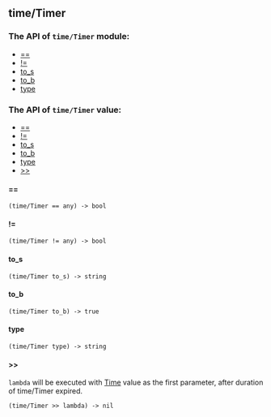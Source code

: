 time/Timer
-

### The API of `time/Timer` module:

+ [==](#==)
+ [!=](#!=)
+ [to_s](#to_s)
+ [to_b](#to_b)
+ [type](#type)

### The API of `time/Timer` value:

+ [==](#==)
+ [!=](#!=)
+ [to_s](#to_s)
+ [to_b](#to_b)
+ [type](#type)
+ [>>](#>>)


#### ==

```aquarius
(time/Timer == any) -> bool
```

#### !=

```aquarius
(time/Timer != any) -> bool
```

#### to_s

```aquarius
(time/Timer to_s) -> string
```

#### to_b

```aquarius
(time/Timer to_b) -> true
```

#### type

```aquarius
(time/Timer type) -> string
```

#### \>>

`lambda` will be executed with [Time](./Time.md) value as the first parameter, after duration of time/Timer expired.

```aquarius
(time/Timer >> lambda) -> nil
```